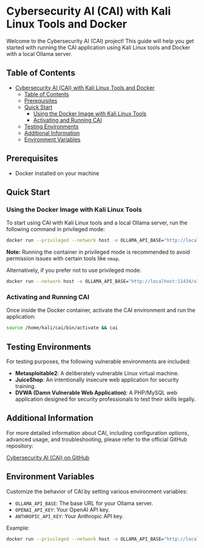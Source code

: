 # Cybersecurity AI (CAI) with Kali Linux Tools and Docker

Welcome to the Cybersecurity AI (CAI) project! This guide will help you get started with running the CAI application using Kali Linux tools and Docker with a local Ollama server.

## Table of Contents
- [Cybersecurity AI (CAI) with Kali Linux Tools and Docker](#cybersecurity-ai-cai-with-kali-linux-tools-and-docker)
  - [Table of Contents](#table-of-contents)
  - [Prerequisites](#prerequisites)
  - [Quick Start](#quick-start)
    - [Using the Docker Image with Kali Linux Tools](#using-the-docker-image-with-kali-linux-tools)
    - [Activating and Running CAI](#activating-and-running-cai)
  - [Testing Environments](#testing-environments)
  - [Additional Information](#additional-information)
  - [Environment Variables](#environment-variables)

## Prerequisites

- Docker installed on your machine

## Quick Start

### Using the Docker Image with Kali Linux Tools

To start using CAI with Kali Linux tools and a local Ollama server, run the following command in privileged mode:

```sh
docker run --privileged --network host -e OLLAMA_API_BASE="http://localhost:11434/v1" -it --rm --name kali-cai neptune1212/kali-cai
```

**Note:** Running the container in privileged mode is recommended to avoid permission issues with certain tools like `nmap`.

Alternatively, if you prefer not to use privileged mode:

```sh
docker run --network host -e OLLAMA_API_BASE="http://localhost:11434/v1" -it --rm --name kali-cai neptune1212/kali-cai
```

### Activating and Running CAI

Once inside the Docker container, activate the CAI environment and run the application:

```sh
source /home/kali/cai/bin/activate && cai
```

## Testing Environments

For testing purposes, the following vulnerable environments are included:

- **Metasploitable2**: A deliberately vulnerable Linux virtual machine.
- **JuiceShop**: An intentionally insecure web application for security training.
- **DVWA (Damn Vulnerable Web Application)**: A PHP/MySQL web application designed for security professionals to test their skills legally.

## Additional Information

For more detailed information about CAI, including configuration options, advanced usage, and troubleshooting, please refer to the official GitHub repository:

[Cybersecurity AI (CAI) on GitHub](https://github.com/aliasrobotics/cai)

## Environment Variables

Customize the behavior of CAI by setting various environment variables:

- `OLLAMA_API_BASE`: The base URL for your Ollama server.
- `OPENAI_API_KEY`: Your OpenAI API key.
- `ANTHROPIC_API_KEY`: Your Anthropic API key.

Example:

```sh
docker run --privileged --network host -e OLLAMA_API_BASE="http://localhost:11434/v1" -e OPENAI_API_KEY="your_openai_api_key" -e ANTHROPIC_API_KEY="your_anthropic_api_key" -it --rm --name kali-cai neptune1212/kali-cai
```